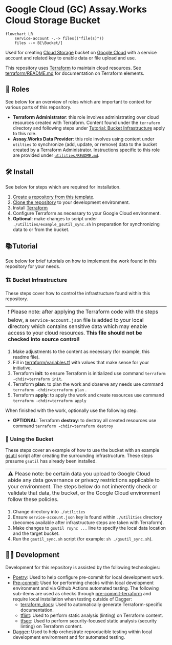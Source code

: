 # Google Cloud (GC) Assay.Works Cloud Storage Bucket

```mermaid
flowchart LR
    service-account -.-> files(("file(s)"))
    files --> B[\Bucket/]

```

Used for creating [Cloud Storage](https://cloud.google.com/storage/) bucket on [Google Cloud](https://cloud.google.com/) with a service account and related key to enable data or file upload and use.

This repository uses [Terraform](https://developer.hashicorp.com/terraform/intro) to maintain cloud resources. See [terraform/README.md](terraform/README.md) for documentation on Terraform elements.

## 👥 Roles

See below for an overview of roles which are important to context for various parts of this repository.

- __Terraform Administrator__: this role involves administrating over cloud resources created with Terraform. Content found under the `terraform` directory and following steps under [Tutorial: Bucket Infrastructure](#bucket-infrastructure) apply to this role.
- __Assay.Works Data Provider__: this role involves using content under `utilties` to synchronize (add, update, or remove) data to the bucket created by a Terraform Administrator. Instructions specific to this role are provided under [`utilities/README.md`](utilities/README.md).

## 🛠️ Install

See below for steps which are required for installation.

1. [Create a repository from this template](https://docs.github.com/en/repositories/creating-and-managing-repositories/creating-a-repository-from-a-template).
1. [Clone the repository](https://docs.github.com/en/repositories/creating-and-managing-repositories/cloning-a-repository) to your development environment.
1. Install [Terraform](https://developer.hashicorp.com/terraform/tutorials/aws-get-started/install-cli)
1. Configure Terraform as necessary to your Google Cloud environment.
1. __Optional__: make changes to script under `./utilities/example_gsutil_sync.sh` in preparation for synchronizing data to or from the bucket.

## :books:Tutorial

See below for brief tutorials on how to implement the work found in this repository for your needs.

### 🏗️ Bucket Infrastructure

These steps cover how to control the infrastructure found within this repository.

| <span style="text-align:left;float:left;font-weight:normal;">:exclamation:  Please note: after applying the Terraform code with the steps below, a `service-account.json` file is added to your local directory which contains sensitive data which may enable access to your cloud resources. __This file should not be checked into source control!__</span>   |
|-----------------------------------------|

1. Make adjustments to the content as necessary (for example, this readme file).
1. Fill in [terraform/variables.tf](terraform/variables.tf) with values that make sense for your initiative.
1. Terraform __init__: to ensure Terraform is initialized use command `terraform -chdir=terraform init`.
1. Terraform __plan__: to plan the work and observe any needs use command `terraform -chdir=terraform plan` .
1. Terraform __apply__: to apply the work and create resources use command `terraform -chdir=terraform apply`

When finished with the work, optionally use the following step.

- __OPTIONAL__: Terraform __destroy__: to destroy all created resources use command `terraform -chdir=terraform destroy`

### 📁 Using the Bucket

These steps cover an example of how to use the bucket with an example [gsutil](https://cloud.google.com/storage/docs/gsutil) script after creating the surrounding infrastructure. These steps presume `gsutil` has already been installed.

| <span style="text-align:left;float:left;font-weight:normal;"> ⚠️  Please note: be certain data you upload to Google Cloud abide any data governance or privacy restrictions applicable to your environment. The steps below do not inherently check or validate that data, the bucket, or the Google Cloud environment follow these policies. </span>   |
|-----------------------------------------|

1. Change directory into `./utilities`
1. Ensure `service-account.json` key is found within `./utilities` directory (becomes available after infrastructure steps are taken with Terraform).
1. Make changes to `gsutil rsync ...` line to specify the local data location and the target bucket.
1. Run the `gsutil_sync.sh` script (for example: `sh ./gsutil_sync.sh`).

## 🧑‍💻 Development

Development for this repository is assisted by the following technologies:

- [Poetry](https://python-poetry.org/docs/): Used to help configure pre-commit for local development work.
- [Pre-commit](https://pre-commit.com): Used for performing checks within local development environment and via Github Actions automated testing. The following sub-items are used as checks through [pre-commit-terraform](https://github.com/antonbabenko/pre-commit-terraform) and require local installation when testing outside of Dagger:
  - [terraform_docs](https://github.com/terraform-docs/terraform-docs/): Used to automatically generate Terraform-specific documentation.
  - [tflint](https://github.com/terraform-linters/tflint): Used to perform static analysis (linting) on Terraform content.
  - [tfsec](https://github.com/aquasecurity/tfsec): Used to perform security-focused static analysis (security linting) on Terraform content.
- [Dagger](https://docs.dagger.io/): Used to help orchestrate reproducible testing within local development environment and for automated testing.
